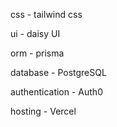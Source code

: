 css - tailwind css 




ui - daisy UI 


orm - prisma


database - PostgreSQL


authentication - Auth0


hosting - Vercel
